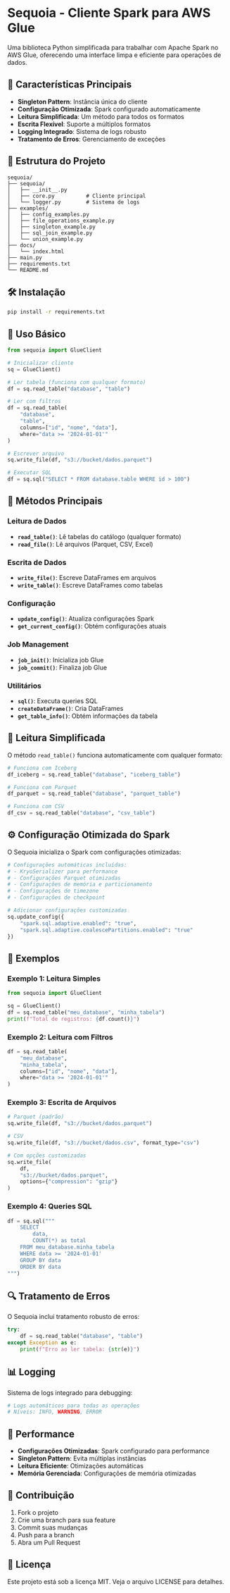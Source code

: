 # Sequoia - Cliente Spark para AWS Glue

Uma biblioteca Python simplificada para trabalhar com Apache Spark no AWS Glue, oferecendo uma interface limpa e eficiente para operações de dados.

## 🚀 Características Principais

- **Singleton Pattern**: Instância única do cliente
- **Configuração Otimizada**: Spark configurado automaticamente
- **Leitura Simplificada**: Um método para todos os formatos
- **Escrita Flexível**: Suporte a múltiplos formatos
- **Logging Integrado**: Sistema de logs robusto
- **Tratamento de Erros**: Gerenciamento de exceções

## 📁 Estrutura do Projeto

```
sequoia/
├── sequoia/
│   ├── __init__.py
│   ├── core.py          # Cliente principal
│   └── logger.py        # Sistema de logs
├── examples/
│   ├── config_examples.py
│   ├── file_operations_example.py
│   ├── singleton_example.py
│   ├── sql_join_example.py
│   └── union_example.py
├── docs/
│   └── index.html
├── main.py
├── requirements.txt
└── README.md
```

## 🛠️ Instalação

```bash
pip install -r requirements.txt
```

## 📖 Uso Básico

```python
from sequoia import GlueClient

# Inicializar cliente
sq = GlueClient()

# Ler tabela (funciona com qualquer formato)
df = sq.read_table("database", "table")

# Ler com filtros
df = sq.read_table(
    "database", 
    "table",
    columns=["id", "nome", "data"],
    where="data >= '2024-01-01'"
)

# Escrever arquivo
sq.write_file(df, "s3://bucket/dados.parquet")

# Executar SQL
df = sq.sql("SELECT * FROM database.table WHERE id > 100")
```

## 🔧 Métodos Principais

### Leitura de Dados
- **`read_table()`**: Lê tabelas do catálogo (qualquer formato)
- **`read_file()`**: Lê arquivos (Parquet, CSV, Excel)

### Escrita de Dados
- **`write_file()`**: Escreve DataFrames em arquivos
- **`write_table()`**: Escreve DataFrames como tabelas

### Configuração
- **`update_config()`**: Atualiza configurações Spark
- **`get_current_config()`**: Obtém configurações atuais

### Job Management
- **`job_init()`**: Inicializa job Glue
- **`job_commit()`**: Finaliza job Glue

### Utilitários
- **`sql()`**: Executa queries SQL
- **`createDataFrame()`**: Cria DataFrames
- **`get_table_info()`**: Obtém informações da tabela

## 🎯 Leitura Simplificada

O método `read_table()` funciona automaticamente com qualquer formato:

```python
# Funciona com Iceberg
df_iceberg = sq.read_table("database", "iceberg_table")

# Funciona com Parquet
df_parquet = sq.read_table("database", "parquet_table")

# Funciona com CSV
df_csv = sq.read_table("database", "csv_table")
```

## ⚙️ Configuração Otimizada do Spark

O Sequoia inicializa o Spark com configurações otimizadas:

```python
# Configurações automáticas incluídas:
# - KryoSerializer para performance
# - Configurações Parquet otimizadas
# - Configurações de memória e particionamento
# - Configurações de timezone
# - Configurações de checkpoint

# Adicionar configurações customizadas
sq.update_config({
    "spark.sql.adaptive.enabled": "true",
    "spark.sql.adaptive.coalescePartitions.enabled": "true"
})
```

## 📝 Exemplos

### Exemplo 1: Leitura Simples
```python
from sequoia import GlueClient

sq = GlueClient()
df = sq.read_table("meu_database", "minha_tabela")
print(f"Total de registros: {df.count()}")
```

### Exemplo 2: Leitura com Filtros
```python
df = sq.read_table(
    "meu_database", 
    "minha_tabela",
    columns=["id", "nome", "data"],
    where="data >= '2024-01-01'"
)
```

### Exemplo 3: Escrita de Arquivos
```python
# Parquet (padrão)
sq.write_file(df, "s3://bucket/dados.parquet")

# CSV
sq.write_file(df, "s3://bucket/dados.csv", format_type="csv")

# Com opções customizadas
sq.write_file(
    df, 
    "s3://bucket/dados.parquet",
    options={"compression": "gzip"}
)
```

### Exemplo 4: Queries SQL
```python
df = sq.sql("""
    SELECT 
        data,
        COUNT(*) as total
    FROM meu_database.minha_tabela
    WHERE data >= '2024-01-01'
    GROUP BY data
    ORDER BY data
""")
```



## 🔍 Tratamento de Erros

O Sequoia inclui tratamento robusto de erros:

```python
try:
    df = sq.read_table("database", "table")
except Exception as e:
    print(f"Erro ao ler tabela: {str(e)}")
```

## 📊 Logging

Sistema de logs integrado para debugging:

```python
# Logs automáticos para todas as operações
# Níveis: INFO, WARNING, ERROR
```

## 🚀 Performance

- **Configurações Otimizadas**: Spark configurado para performance
- **Singleton Pattern**: Evita múltiplas instâncias
- **Leitura Eficiente**: Otimizações automáticas
- **Memória Gerenciada**: Configurações de memória otimizadas

## 🤝 Contribuição

1. Fork o projeto
2. Crie uma branch para sua feature
3. Commit suas mudanças
4. Push para a branch
5. Abra um Pull Request

## 📄 Licença

Este projeto está sob a licença MIT. Veja o arquivo LICENSE para detalhes.
